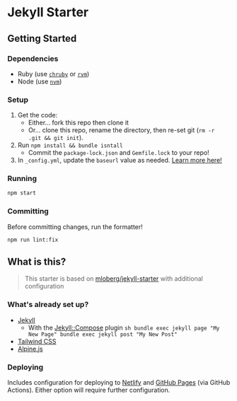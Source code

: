 # Jekyll Starter

## Getting Started

### Dependencies

-   Ruby (use [`chruby`](https://github.com/postmodern/chruby#install) or [`rvm`](https://rvm.io/rvm/install#basic-install))
-   Node (use [`nvm`](https://github.com/nvm-sh/nvm#installing-and-updating))

### Setup

1. Get the code:
    - Either... fork this repo then clone it
    - Or... clone this repo, rename the directory, then re-set git (`rm -r .git && git init`).
1. Run `npm install && bundle isntall`
    - Commit the `package-lock.json` and `Gemfile.lock` to your repo!
1. In `_config.yml`, update the `baseurl` value as needed. [Learn more here!](https://mademistakes.com/mastering-jekyll/site-url-baseurl/)

### Running

```sh
npm start
```

### Committing

Before committing changes, run the formatter!

```sh
npm run lint:fix
```

## What is this?

> This starter is based on [mloberg/jekyll-starter](https://github.com/mloberg/jekyll-starter) with additional configuration

### What's already set up?

-   [Jekyll](https://jekyllrb.com/)
    -   With the
        [Jekyll::Compose](https://github.com/jekyll/jekyll-compose) plugin
        `sh bundle exec jekyll page "My New Page" bundle exec jekyll post "My New Post" `
-   [Tailwind CSS](https://tailwindcss.com/)
-   [Alpine.js](https://github.com/alpinejs/alpine/)

### Deploying

Includes configuration for deploying to [Netlify](https://www.netlify.com/) and
[GitHub Pages](https://pages.github.com/) (via GitHub Actions). Either option will require further configuration.

